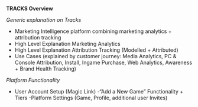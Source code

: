 **TRACKS Overview**

*Generic explanation on Tracks*
- Marketing Intelligence platform combining marketing analytics + attribution tracking
- High Level Explanation Marketing Analytics
- High Level Explanation Attribution Tracking (Modelled + Attributed)
- Use Cases (explained by customer journey: Media Analytics, PC & Console Attribution, Install, Ingame Purchase, Web Analytics, Awareness + Brand Health Tracking)

*Platform Functionality*
- User Account Setup (Magic Link)
-“Add a  New Game” Functionality + Tiers
-Platform Settings (Game, Profile, additional user Invites)
